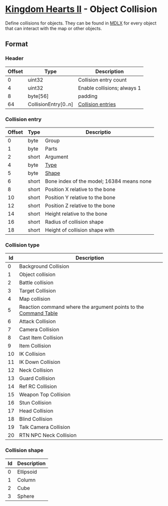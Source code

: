 # [Kingdom Hearts II](../../index.md) - Object Collision

Define collisions for objects. They can be found in [MDLX](mdlx.md) for every object that can interact with the map or other objects.

## Format

### Header

| Offset | Type   | Description
|--------|--------|------------
| 0      | uint32 | Collision entry count
| 4      | uint32 | Enable collisions; always 1
| 8      | byte[56] | padding
| 64     | CollisionEntry[0..n] | [Collision entries](#collision-entry)

### Collision entry

| Offset | Type   | Descriptio
|--------|--------|------------
| 0      | byte   | Group
| 1      | byte   | Parts
| 2      | short  | Argument
| 4      | byte   | [Type](#collision-type)
| 5      | byte   | [Shape](#collision-shape)
| 6      | short  | Bone index of the model; 16384 means none
| 8      | short  | Position X relative to the bone
| 10     | short  | Position Y relative to the bone
| 12     | short  | Position Z relative to the bone
| 14     | short  | Height relative to the bone
| 16     | short  | Radius of collision shape
| 18     | short  | Height of collision shape with

### Collision type

| Id | Description
|----|-------------
| 0  | Background Collision
| 1  | Object collision
| 2  | Battle collision
| 3  | Target Collision
| 4  | Map collision
| 5  | Reaction command where the argument points to the [Command Table](../../dictionary/commands.md)
| 6  | Attack Collision
| 7  | Camera Collision
| 8  | Cast Item Collision
| 9  | Item Collision
| 10 | IK Collision
| 11 | IK Down Collision
| 12 | Neck Collision
| 13 | Guard Collision
| 14 | Ref RC Collision
| 15 | Weapon Top Collision
| 16 | Stun Collision
| 17 | Head Collision
| 18 | Blind Collision
| 19 | Talk Camera Collision
| 20 | RTN NPC Neck Collision

### Collision shape

| Id | Description
|----|-------------
| 0  | Ellipsoid
| 1  | Column
| 2  | Cube
| 3  | Sphere
